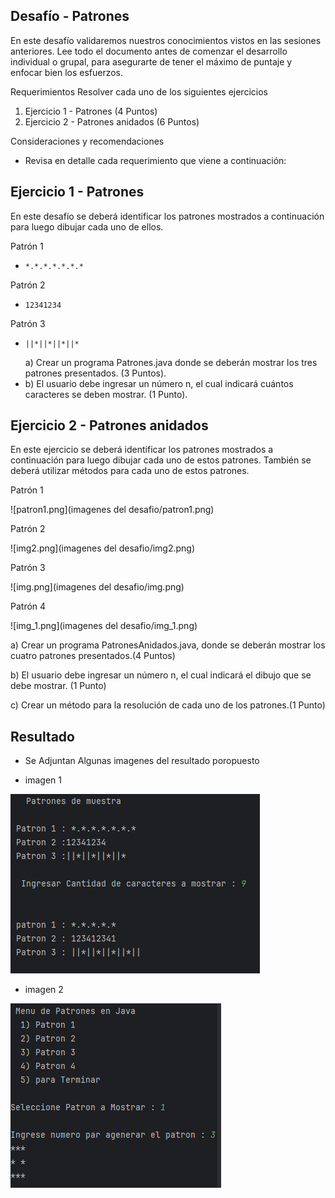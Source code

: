 
Desafío - Patrones
---

En este desafío validaremos nuestros conocimientos vistos en las sesiones anteriores.
Lee todo el documento antes de comenzar el desarrollo individual o grupal, para asegurarte
de tener el máximo de puntaje y enfocar bien los esfuerzos.

Requerimientos
Resolver cada uno de los siguientes ejercicios
1. Ejercicio 1 - Patrones
   (4 Puntos)
2. Ejercicio 2 - Patrones anidados
   (6 Puntos)

Consideraciones y recomendaciones
-   Revisa en detalle cada requerimiento que viene a continuación:
   
Ejercicio 1 - Patrones
-

   En este desafío se deberá identificar los patrones mostrados a continuación para luego
   dibujar cada uno de ellos.
   
Patrón 1
-     *.*.*.*.*.*.*

Patrón 2
-     12341234 

Patrón 3
-     ||*||*||*||*

   a) Crear un programa Patrones.java donde se deberán mostrar los tres patrones presentados.
      (3 Puntos).
- 
   b) El usuario debe ingresar un número n, el cual indicará cuántos caracteres se deben mostrar.
      (1 Punto).
         
Ejercicio 2 - Patrones anidados
-
   En este ejercicio se deberá identificar los patrones mostrados a continuación para luego
   dibujar cada uno de estos patrones.
   También se deberá utilizar métodos para cada uno de estos patrones.

Patrón 1

 ![patron1.png](imagenes del desafio/patron1.png)

Patrón 2

 ![img2.png](imagenes del desafio/img2.png)

Patrón 3

![img.png](imagenes del desafio/img.png)

Patrón 4

![img_1.png](imagenes del desafio/img_1.png)



   a) Crear un programa PatronesAnidados.java, donde se deberán mostrar los cuatro
      patrones presentados.(4 Puntos)

   b) El usuario debe ingresar un número n, el cual indicará el dibujo que se debe mostrar. (1 Punto)
   
   c) Crear un método para la resolución de cada uno de los patrones.(1 Punto)
   



Resultado
-

-  Se Adjuntan Algunas imagenes del resultado poropuesto

  - imagen 1 

![img.png](img.png)

-  imagen 2

![img_1.png](img_1.png)